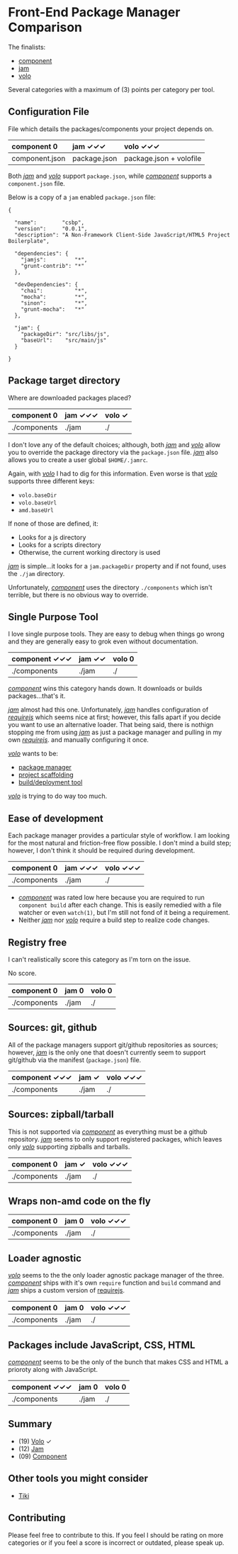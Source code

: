 Front-End Package Manager Comparison
============================================================

The finalists:

-   [component][component]
-   [jam][jam]
-   [volo][volo]

Several categories with a maximum of (3) points per category per tool.


Configuration File
------------------------------------------------------------

File which details the packages/components your project depends on.


 component    0 |  jam       ✓✓✓ |  volo      ✓✓✓
:---------------|:---------------|:---------------
 component.json | package.json   | package.json + volofile


Both *[jam][jam]* and *[volo][volo]* support `package.json`, while
*[component][component]* supports a `component.json` file.

Below is a copy of a `jam` enabled `package.json` file:

    {

      "name":        "csbp",
      "version":     "0.0.1",
      "description": "A Non-Framework Client-Side JavaScript/HTML5 Project Boilerplate",

      "dependencies": {
        "jamjs":         "*",
        "grunt-contrib": "*"
      },

      "devDependencies": {
        "chai":          "*",
        "mocha":         "*",
        "sinon":         "*",
        "grunt-mocha":   "*"
      },

      "jam": {
        "packageDir": "src/libs/js",
        "baseUrl":    "src/main/js"
      }

    }


Package target directory
------------------------------------------------------------

Where are downloaded packages placed?


 component    0 |  jam       ✓✓✓ |  volo        ✓ 
:---------------|:---------------|:---------------
 ./components   | ./jam          | ./       


I don't love any of the default choices; although, both *[jam][jam]* and
*[volo][volo]* allow you to override the package directory via the
`package.json` file. *[jam][jam]* also allows you to create a user global
`$HOME/.jamrc`.

Again, with *[volo][volo]* I had to dig for this information. Even worse
is that *[volo][volo]* supports three different keys:

- `volo.baseDir`
- `volo.baseUrl`
- `amd.baseUrl`

If none of those are defined, it:

-   Looks for a js directory
-   Looks for a scripts directory
-   Otherwise, the current working directory is used

*[jam][jam]* is simple...it looks for a `jam.packageDir` property and if
not found, uses the `./jam` directory.

Unfortunately, *[component][component]* uses the directory `./components`
which isn't terrible, but there is no obvious way to override.


Single Purpose Tool
------------------------------------------------------------

I love single purpose tools. They are easy to debug when things go wrong
and they are generally easy to grok even without documentation.


 component  ✓✓✓ |  jam        ✓✓ |  volo        0
:---------------|:---------------|:---------------
 ./components   | ./jam          | ./       


*[component][component]* wins this category hands down. It downloads or
builds packages...that's it.

*[jam][jam]* almost had this one. Unfortunately, *[jam][jam]* handles
configuration of *[requirejs][requirejs]* which seems nice at first;
however, this falls apart if you decide you want to use an alternative
loader. That being said, there is nothign stopping me from using *[jam][jam]*
as just a package manager and pulling in my own *[requirejs][requirejs]*.
and manually configuring it once.


*[volo][volo]* wants to be:

-   [package manager](https://github.com/volojs/volo/blob/master/commands/add/doc.md)
-   [project scaffolding](https://github.com/volojs/volo/blob/master/commands/create/doc.md)
-   [build/deployment tool](https://github.com/volojs/volo/wiki/Creating-a-volofile)

*[volo][volo]* is trying to do way too much.


Ease of development
------------------------------------------------------------

Each package manager provides a particular style of workflow. I am
looking for the most natural and friction-free flow possible. I don't
mind a build step; however, I don't think it should be required during
development.

 component    0 |  jam       ✓✓✓ |  volo      ✓✓✓
:---------------|:---------------|:---------------
 ./components   | ./jam          | ./       


-   *[component][component]* was rated low here because you are required
    to run `component build` after each change. This is easily remedied
    with a file watcher or even `watch(1)`, but I'm still not fond of it
    being a requirement.
-   Neither *[jam][jam]* nor *[volo][volo]* require a build step to
    realize code changes.


Registry free
------------------------------------------------------------

I can't realistically score this category as I'm torn on the issue.

No score.


 component    0 |  jam         0 |  volo        0
:---------------|:---------------|:---------------
 ./components   | ./jam          | ./       


Sources: git, github
------------------------------------------------------------

All of the package managers support git/github repositories as sources;
however, *[jam][jam]* is the only one that doesn't currently seem to
support git/github via the manifest (`package.json`) file.


 component  ✓✓✓ |  jam         ✓ |  volo      ✓✓✓
:---------------|:---------------|:---------------
 ./components   | ./jam          | ./       


Sources: zipball/tarball
------------------------------------------------------------

This is not supported via *[component][component]* as everything must be
a github repository. *[jam][jam]* seems to only support registered
packages, which leaves only *[volo][volo]* supporting zipballs and
tarballs.


 component    0 |  jam         ✓ |  volo      ✓✓✓
:---------------|:---------------|:---------------
 ./components   | ./jam          | ./       


Wraps non-amd code on the fly
------------------------------------------------------------

 component    0 |  jam         0 |  volo      ✓✓✓
:---------------|:---------------|:---------------
 ./components   | ./jam          | ./       


Loader agnostic
------------------------------------------------------------

*[volo][volo]* seems to the the only loader agnostic package manager of
the three. *[component][component]* ships with it's own `require`
function and `build` command and *[jam][jam]* ships a custom version of
[requirejs][requirejs].


 component    0 |  jam         0 |  volo      ✓✓✓
:---------------|:---------------|:---------------
 ./components   | ./jam          | ./       


Packages include JavaScript, CSS, HTML
------------------------------------------------------------

*[component][component]* seems to be the only of the bunch that makes
CSS and HTML a prioroty along with JavaScript.


 component  ✓✓✓ |  jam         0 |  volo        0
:---------------|:---------------|:---------------
 ./components   | ./jam          | ./       


Summary
------------------------------------------------------------

-   (19) [Volo][volo] ✓
-   (12) [Jam][jam]
-   (09) [Component][component]


Other tools you might consider
------------------------------------------------------------

-   [Tiki](http://sirtiki.com)


Contributing
------------------------------------------------------------

Please feel free to contribute to this. If you feel I should be rating
on more categories or if you feel a score is incorrect or outdated,
please speak up.







[component]: https://github.com/component/component
[jam]:       http://jamjs.org
[volo]:      http://volojs.org
[requirejs]: http://requirejs.org/
